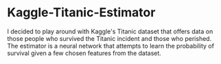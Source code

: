 # Kaggle-Titanic-Estimator
I decided to play around with Kaggle's Titanic dataset that offers data on those people who survived the Titanic incident and those who perished. The estimator is a neural network that attempts to learn the probability of survival given a few chosen features from the dataset.
